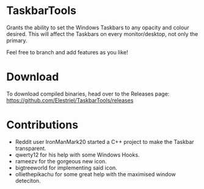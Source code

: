 # TaskbarTools
Grants the ability to set the Windows Taskbars to any opacity and colour desired. This will affect the Taskbars on every monitor/desktop, not only the primary.

Feel free to branch and add features as you like!

# Download
To download compiled binaries, head over to the Releases page: https://github.com/Elestriel/TaskbarTools/releases

# Contributions
- Reddit user IronManMark20 started a C++ project to make the Taskbar transparent.
- qwerty12 for his help with some Windows Hooks.
- rameezv for the gorgeous new icon.
- bigtreeworld for implementing said icon.
- olliethepikachu for some great help with the maximised window deteciton.
